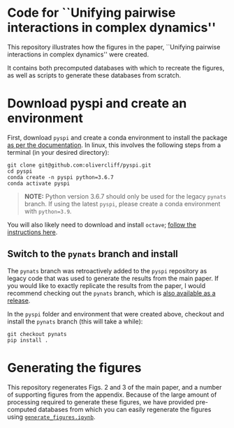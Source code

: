 # Code for ``Unifying pairwise interactions in complex dynamics''

This repository illustrates how the figures in the paper, ``Unifying pairwise interactions in complex dynamics'' were created.

It contains both precomputed databases with which to recreate the figures, as well as scripts to generate these databases from scratch.

# Download pyspi and create an environment

First, download `pyspi` and create a conda environment to install the package [as per the documentation](https://pyspi-toolkit.readthedocs.io/en/latest/).
In linux, this involves the following steps from a terminal (in your desired directory):
```
git clone git@github.com:olivercliff/pyspi.git
cd pyspi
conda create -n pyspi python=3.6.7
conda activate pyspi
```

> **NOTE:** Python version 3.6.7 should only be used for the legacy `pynats` branch. If using the latest `pyspi`, please create a conda environment with `python=3.9`. 

You will also likely need to download and install `octave`; [follow the instructions here](https://octave.org/download). 

## Switch to the `pynats` branch and install

The `pynats` branch was retroactively added to the `pyspi` repository as legacy code that was used to generate the results from the main paper.
If you would like to exactly replicate the results from the paper, I would recommend checking out the `pynats` branch, which is [also available as a release](https://github.com/olivercliff/pyspi/releases/tag/pynats-v0.1).

In the `pyspi` folder and environment that were created above, checkout and install the `pynats` branch (this will take a while):
```
git checkout pynats
pip install .
```

# Generating the figures

This repository regenerates Figs. 2 and 3 of the main paper, and a number of supporting figures from the appendix.
Because of the large amount of processing required to generate these figures, we have provided pre-computed databases from which you can easily regenerate the figures using [`generate_figures.ipynb`](https://github.com/olivercliff/nat-comp-sci-paper/blob/main/generate_figures.ipynb).